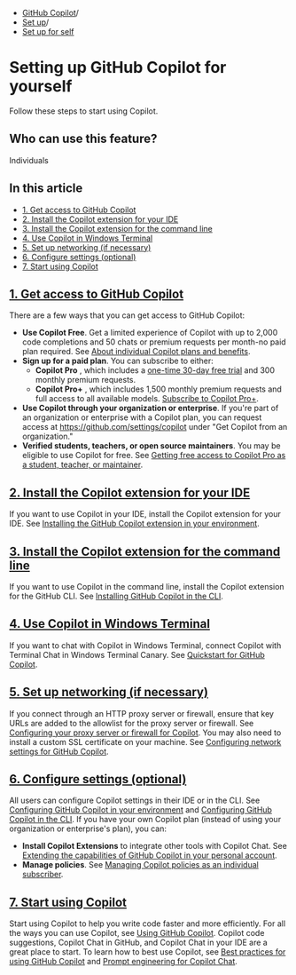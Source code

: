   * [GitHub Copilot](https://docs.github.com/en/copilot "GitHub Copilot")/
  * [Set up](https://docs.github.com/en/copilot/setting-up-github-copilot "Set up")/
  * [Set up for self](https://docs.github.com/en/copilot/setting-up-github-copilot/setting-up-github-copilot-for-yourself "Set up for self")


# Setting up GitHub Copilot for yourself
Follow these steps to start using Copilot.
## Who can use this feature?
Individuals
## In this article
  * [1. Get access to GitHub Copilot](https://docs.github.com/en/copilot/setting-up-github-copilot/setting-up-github-copilot-for-yourself#1-get-access-to-github-copilot)
  * [2. Install the Copilot extension for your IDE](https://docs.github.com/en/copilot/setting-up-github-copilot/setting-up-github-copilot-for-yourself#2-install-the-copilot-extension-for-your-ide)
  * [3. Install the Copilot extension for the command line](https://docs.github.com/en/copilot/setting-up-github-copilot/setting-up-github-copilot-for-yourself#3-install-the-copilot-extension-for-the-command-line)
  * [4. Use Copilot in Windows Terminal](https://docs.github.com/en/copilot/setting-up-github-copilot/setting-up-github-copilot-for-yourself#4-use-copilot-in-windows-terminal)
  * [5. Set up networking (if necessary)](https://docs.github.com/en/copilot/setting-up-github-copilot/setting-up-github-copilot-for-yourself#5-set-up-networking-if-necessary)
  * [6. Configure settings (optional)](https://docs.github.com/en/copilot/setting-up-github-copilot/setting-up-github-copilot-for-yourself#6-configure-settings-optional)
  * [7. Start using Copilot](https://docs.github.com/en/copilot/setting-up-github-copilot/setting-up-github-copilot-for-yourself#7-start-using-copilot)


## [1. Get access to GitHub Copilot](https://docs.github.com/en/copilot/setting-up-github-copilot/setting-up-github-copilot-for-yourself#1-get-access-to-github-copilot)
There are a few ways that you can get access to GitHub Copilot:
  * **Use Copilot Free**. Get a limited experience of Copilot with up to 2,000 code completions and 50 chats or premium requests per month-no paid plan required. See [About individual Copilot plans and benefits](https://docs.github.com/en/copilot/managing-copilot/managing-copilot-as-an-individual-subscriber/about-github-copilot-free).
  * **Sign up for a paid plan**. You can subscribe to either:
    * **Copilot Pro** , which includes a [one-time 30-day free trial](https://github.com/github-copilot/signup?ref_cta=Copilot+trial&ref_loc=about+github+copilot&ref_page=docs) and 300 monthly premium requests.
    * **Copilot Pro+** , which includes 1,500 monthly premium requests and full access to all available models. [Subscribe to Copilot Pro+](https://github.com/github-copilot/signup?ref_cta=Copilot+Pro%2B&ref_loc=subscriptions+page&ref_page=docs).
  * **Use Copilot through your organization or enterprise**. If you're part of an organization or enterprise with a Copilot plan, you can request access at <https://github.com/settings/copilot> under "Get Copilot from an organization."
  * **Verified students, teachers, or open source maintainers**. You may be eligible to use Copilot for free. See [Getting free access to Copilot Pro as a student, teacher, or maintainer](https://docs.github.com/en/copilot/managing-copilot/managing-copilot-as-an-individual-subscriber/getting-free-access-to-copilot-as-a-student-teacher-or-maintainer).


## [2. Install the Copilot extension for your IDE](https://docs.github.com/en/copilot/setting-up-github-copilot/setting-up-github-copilot-for-yourself#2-install-the-copilot-extension-for-your-ide)
If you want to use Copilot in your IDE, install the Copilot extension for your IDE. See [Installing the GitHub Copilot extension in your environment](https://docs.github.com/en/copilot/managing-copilot/configure-personal-settings/installing-the-github-copilot-extension-in-your-environment).
## [3. Install the Copilot extension for the command line](https://docs.github.com/en/copilot/setting-up-github-copilot/setting-up-github-copilot-for-yourself#3-install-the-copilot-extension-for-the-command-line)
If you want to use Copilot in the command line, install the Copilot extension for the GitHub CLI. See [Installing GitHub Copilot in the CLI](https://docs.github.com/en/copilot/managing-copilot/configure-personal-settings/installing-github-copilot-in-the-cli).
## [4. Use Copilot in Windows Terminal](https://docs.github.com/en/copilot/setting-up-github-copilot/setting-up-github-copilot-for-yourself#4-use-copilot-in-windows-terminal)
If you want to chat with Copilot in Windows Terminal, connect Copilot with Terminal Chat in Windows Terminal Canary. See [Quickstart for GitHub Copilot](https://docs.github.com/en/copilot/quickstart?tool=windowsterminal).
## [5. Set up networking (if necessary)](https://docs.github.com/en/copilot/setting-up-github-copilot/setting-up-github-copilot-for-yourself#5-set-up-networking-if-necessary)
If you connect through an HTTP proxy server or firewall, ensure that key URLs are added to the allowlist for the proxy server or firewall. See [Configuring your proxy server or firewall for Copilot](https://docs.github.com/en/copilot/managing-copilot/managing-github-copilot-in-your-organization/configuring-your-proxy-server-or-firewall-for-copilot).
You may also need to install a custom SSL certificate on your machine. See [Configuring network settings for GitHub Copilot](https://docs.github.com/en/copilot/managing-copilot/configure-personal-settings/configuring-network-settings-for-github-copilot#installing-custom-certificates).
## [6. Configure settings (optional)](https://docs.github.com/en/copilot/setting-up-github-copilot/setting-up-github-copilot-for-yourself#6-configure-settings-optional)
All users can configure Copilot settings in their IDE or in the CLI. See [Configuring GitHub Copilot in your environment](https://docs.github.com/en/copilot/managing-copilot/configure-personal-settings/configuring-github-copilot-in-your-environment) and [Configuring GitHub Copilot in the CLI](https://docs.github.com/en/copilot/managing-copilot/configure-personal-settings/configuring-github-copilot-in-the-cli).
If you have your own Copilot plan (instead of using your organization or enterprise's plan), you can:
  * **Install Copilot Extensions** to integrate other tools with Copilot Chat. See [Extending the capabilities of GitHub Copilot in your personal account](https://docs.github.com/en/copilot/managing-copilot/managing-copilot-as-an-individual-subscriber/installing-github-copilot-extensions-for-your-personal-account).
  * **Manage policies**. See [Managing Copilot policies as an individual subscriber](https://docs.github.com/en/copilot/managing-copilot/managing-copilot-as-an-individual-subscriber/managing-copilot-policies-as-an-individual-subscriber).


## [7. Start using Copilot](https://docs.github.com/en/copilot/setting-up-github-copilot/setting-up-github-copilot-for-yourself#7-start-using-copilot)
Start using Copilot to help you write code faster and more efficiently. For all the ways you can use Copilot, see [Using GitHub Copilot](https://docs.github.com/en/copilot/using-github-copilot). Copilot code suggestions, Copilot Chat in GitHub, and Copilot Chat in your IDE are a great place to start.
To learn how to best use Copilot, see [Best practices for using GitHub Copilot](https://docs.github.com/en/copilot/using-github-copilot/best-practices-for-using-github-copilot) and [Prompt engineering for Copilot Chat](https://docs.github.com/en/copilot/using-github-copilot/prompt-engineering-for-github-copilot).
